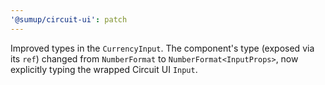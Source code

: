 ```yaml
---
'@sumup/circuit-ui': patch
---
```


Improved types in the `CurrencyInput`. The component's type (exposed via its `ref`) changed from `NumberFormat` to `NumberFormat<InputProps>`, now explicitly typing the wrapped Circuit UI `Input`.
